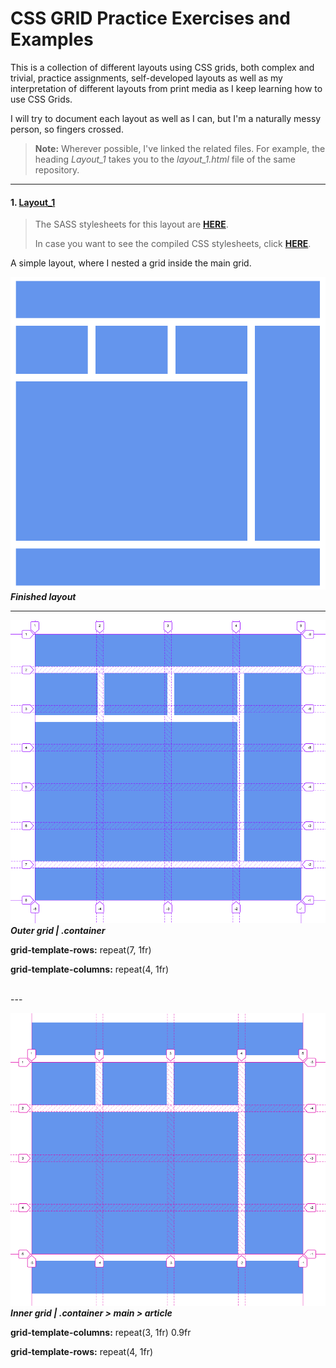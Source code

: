 # CSS GRID Practice Exercises and Examples


This is a collection of different layouts using CSS grids, both complex and trivial, practice assignments, self-developed layouts as well as my interpretation of different layouts from print media as I keep learning how to use CSS Grids. 

I will try to document each layout as well as I can, but I'm a naturally messy person, so fingers crossed.

> **Note:** Wherever possible, I've linked the related files. For example, the heading *Layout_1* takes you to the *layout_1.html* file of the same repository.

------

#### 1. [Layout_1](html/layout_1.html)

> The SASS stylesheets for this layout are **[HERE](assets/layout_1/layout_1.sass)**. 
> 
> In case you want to see the compiled CSS stylesheets, click **[HERE](assets/layout_1/layout_1.css)**.

A simple layout, where I nested a grid inside the main grid. 

![Layout 1](assets/README/layout_1/layout_1.png) ***Finished layout***


------

![Outer grid](assets/README/layout_1/Outer&#32;grid.png) ***Outer grid  | .container***


**grid-template-rows:** repeat(7, 1fr)


**grid-template-columns:** repeat(4, 1fr)

<br>
---
<br>

![Inner grid](assets/README/layout_1/Inner&#32;grid.png) ***Inner grid | .container > main > article***

**grid-template-columns:** repeat(3, 1fr) 0.9fr

**grid-template-rows:**  repeat(4, 1fr)
